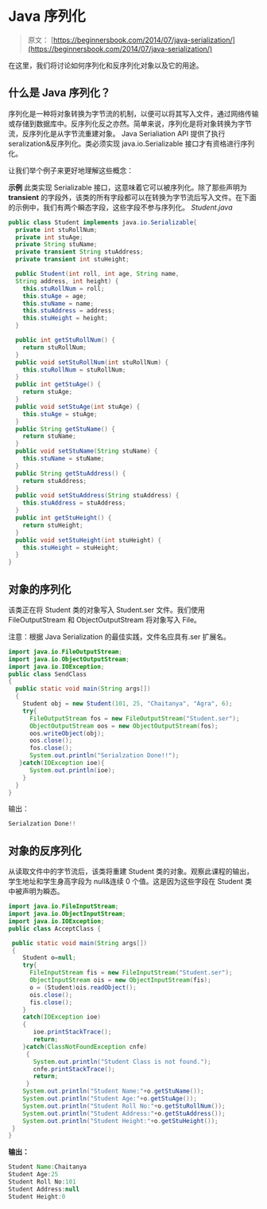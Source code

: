 # Java 序列化

> 原文： [https://beginnersbook.com/2014/07/java-serialization/](https://beginnersbook.com/2014/07/java-serialization/)

在这里，我们将讨论如何序列化和反序列化对象以及它的用途。

## 什么是 Java 序列化？

序列化是一种将对象转换为字节流的机制，以便可以将其写入文件，通过网络传输或存储到数据库中。反序列化反之亦然。简单来说，序列化是将对象转换为字节流，反序列化是从字节流重建对象。 Java Serialiation API 提供了执行 seralization&amp;反序列化。类必须实现 java.io.Serializable 接口才有资格进行序列化。

让我们举个例子来更好地理解这些概念：

**示例**
此类实现 Serializable 接口，这意味着它可以被序列化。除了那些声明为 **transient** 的字段外，该类的所有字段都可以在转换为字节流后写入文件。在下面的示例中，我们有两个瞬态字段，这些字段不参与序列化。
_Student.java_

```java
public class Student implements java.io.Serializable{
  private int stuRollNum;
  private int stuAge;
  private String stuName;
  private transient String stuAddress;
  private transient int stuHeight;

  public Student(int roll, int age, String name,
  String address, int height) {
    this.stuRollNum = roll;
    this.stuAge = age;
    this.stuName = name;
    this.stuAddress = address;
    this.stuHeight = height;
  }

  public int getStuRollNum() {
    return stuRollNum;
  }
  public void setStuRollNum(int stuRollNum) {
    this.stuRollNum = stuRollNum;
  }
  public int getStuAge() {
    return stuAge;
  }
  public void setStuAge(int stuAge) {
    this.stuAge = stuAge;
  }
  public String getStuName() {
    return stuName;
  }
  public void setStuName(String stuName) {
    this.stuName = stuName;
  }
  public String getStuAddress() {
    return stuAddress;
  }
  public void setStuAddress(String stuAddress) {
    this.stuAddress = stuAddress;
  }
  public int getStuHeight() {
    return stuHeight;
  }
  public void setStuHeight(int stuHeight) {
    this.stuHeight = stuHeight;
  }
}
```

## 对象的序列化

该类正在将 Student 类的对象写入 Student.ser 文件。我们使用 FileOutputStream 和 ObjectOutputStream 将对象写入 File。

注意：根据 Java Serialization 的最佳实践，文件名应具有.ser 扩展名。

```java
import java.io.FileOutputStream;
import java.io.ObjectOutputStream;
import java.io.IOException;
public class SendClass
{
  public static void main(String args[])
  {
    Student obj = new Student(101, 25, "Chaitanya", "Agra", 6);
    try{ 
      FileOutputStream fos = new FileOutputStream("Student.ser"); 
      ObjectOutputStream oos = new ObjectOutputStream(fos);
      oos.writeObject(obj);
      oos.close();
      fos.close();
      System.out.println("Serialzation Done!!");
   }catch(IOException ioe){
      System.out.println(ioe);
    }
  }
}
```

输出：

```java
Serialzation Done!!
```

## 对象的反序列化

从读取文件中的字节流后，该类将重建 Student 类的对象。观察此课程的输出，学生地址和学生身高字段为 null&amp;连续 0 个值。这是因为这些字段在 Student 类中被声明为瞬态。

```java
import java.io.FileInputStream;
import java.io.ObjectInputStream;
import java.io.IOException;
public class AcceptClass {

 public static void main(String args[])
 {
    Student o=null;
    try{
      FileInputStream fis = new FileInputStream("Student.ser");
      ObjectInputStream ois = new ObjectInputStream(fis);
      o = (Student)ois.readObject();
      ois.close();
      fis.close();
    }
    catch(IOException ioe)
    {
       ioe.printStackTrace();
       return;
    }catch(ClassNotFoundException cnfe)
     {
       System.out.println("Student Class is not found.");
       cnfe.printStackTrace();
       return;
     }
    System.out.println("Student Name:"+o.getStuName());
    System.out.println("Student Age:"+o.getStuAge());
    System.out.println("Student Roll No:"+o.getStuRollNum());
    System.out.println("Student Address:"+o.getStuAddress());
    System.out.println("Student Height:"+o.getStuHeight());
 }
}
```

**输出：**

```java
Student Name:Chaitanya
Student Age:25
Student Roll No:101
Student Address:null
Student Height:0
```